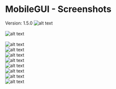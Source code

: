 # MobileGUI - Screenshots 
Version: 1.5.0
![alt text](https://raw.githubusercontent.com/tomvalk/RemoteGUI-Releases/main/Screenshot_MobileGUI/MobileGUI_1.png)	<br/>	
![alt text](https://raw.githubusercontent.com/tomvalk/RemoteGUI-Releases/main/Screenshot_MobileGUI/MobileGUI_2.png)	<br/>	
![alt text](https://raw.githubusercontent.com/tomvalk/RemoteGUI-Releases/main/Screenshot_MobileGUI/MobileGUI_3.png )	<br/>
![alt text](https://raw.githubusercontent.com/tomvalk/RemoteGUI-Releases/main/Screenshot_MobileGUI/MobileGUI_4.png )	<br/>
![alt text](https://raw.githubusercontent.com/tomvalk/RemoteGUI-Releases/main/Screenshot_MobileGUI/MobileGUI_5.png )	<br/>
![alt text](https://raw.githubusercontent.com/tomvalk/RemoteGUI-Releases/main/Screenshot_MobileGUI/MobileGUI_6.png )	<br/>
![alt text](https://raw.githubusercontent.com/tomvalk/RemoteGUI-Releases/main/Screenshot_MobileGUI/MobileGUI_7.png )	<br/>
![alt text](https://raw.githubusercontent.com/tomvalk/RemoteGUI-Releases/main/Screenshot_MobileGUI/MobileGUI_8.png )	<br/>
![alt text](https://raw.githubusercontent.com/tomvalk/RemoteGUI-Releases/main/Screenshot_MobileGUI/MobileGUI_9.png )	<br/>
![alt text](https://raw.githubusercontent.com/tomvalk/RemoteGUI-Releases/main/Screenshot_MobileGUI/MobileGUI_10.png )	<br/>
